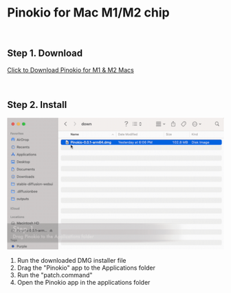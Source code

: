 # Pinokio for Mac M1/M2 chip

<br>

## Step 1. Download

<a href="https://github.com/malfunctionize/p/releases/download/0.0.17/Pinokio-0.0.17-arm64.dmg" class='btn'>Click to Download Pinokio for M1 & M2 Macs</a>

<br>

## Step 2. Install

![macinstall.gif](macinstall.gif)

1. Run the downloaded DMG installer file
2. Drag the "Pinokio" app to the Applications folder
3. Run the "patch.command"
4. Open the Pinokio app in the applications folder

